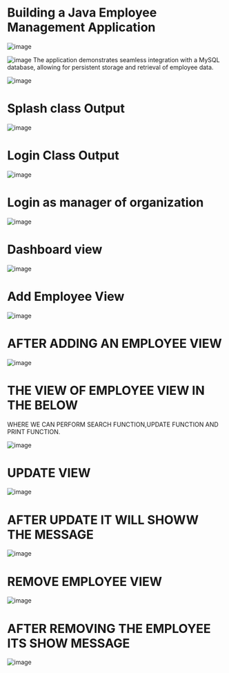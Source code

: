 # Building a Java Employee Management Application

![image](https://github.com/user-attachments/assets/38f3b9e1-a7a6-47f6-bbc2-7195431b199c)

![image](https://github.com/user-attachments/assets/64a820e1-49cc-42b8-86f9-c31b1c2ef95f)
The application demonstrates seamless integration with a MySQL database, allowing for persistent storage and retrieval of employee data.




![image](https://github.com/user-attachments/assets/7053a5e2-9625-4f35-810c-c16e22c224df)
# Splash class Output
![image](https://github.com/user-attachments/assets/b6135795-8d74-4502-acd5-4a184cf55b4f)

# Login Class Output
![image](https://github.com/user-attachments/assets/8726dd2e-bd1f-4663-9461-f30ef35b1252)
# Login as manager of organization
![image](https://github.com/user-attachments/assets/04ed51c9-f301-490a-aae0-5d1163abaeb6)
# Dashboard view 
![image](https://github.com/user-attachments/assets/96fe59a4-cc63-4439-8a16-7af6a08d6c9a)
# Add Employee View
![image](https://github.com/user-attachments/assets/7a371dd3-f8d1-4f5e-80f1-aa596bc3645b)
# AFTER ADDING AN EMPLOYEE VIEW
![image](https://github.com/user-attachments/assets/77cf8733-e25e-4bbf-b783-59798d6e5ccc)
# THE VIEW OF EMPLOYEE VIEW IN THE BELOW 
WHERE WE CAN PERFORM SEARCH FUNCTION,UPDATE FUNCTION AND PRINT FUNCTION.

![image](https://github.com/user-attachments/assets/9ac8a433-4463-4ab5-88ea-dd079fcc8d6e)
# UPDATE VIEW 
![image](https://github.com/user-attachments/assets/61c34816-3f9a-4a97-9b68-a7fe4421fe4d)

# AFTER UPDATE IT WILL SHOWW THE MESSAGE

![image](https://github.com/user-attachments/assets/ca2d88cf-2683-4a7f-a1ed-b83fbd9f62a2)

# REMOVE EMPLOYEE VIEW
![image](https://github.com/user-attachments/assets/da90d813-0d5a-47a5-908c-8cafbbc89d28)
# AFTER REMOVING THE EMPLOYEE ITS SHOW MESSAGE
![image](https://github.com/user-attachments/assets/5b945df3-1beb-4067-a991-730a5e8ed1b5)










